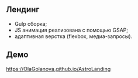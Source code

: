 ## Лендинг 
- Gulp сборка;
- JS анимация реализована с помощью GSAP;
- адаптивная верстка (flexbox, медиа-запросы).

## Демо
https://OlaGolanova.github.io/AstroLanding




